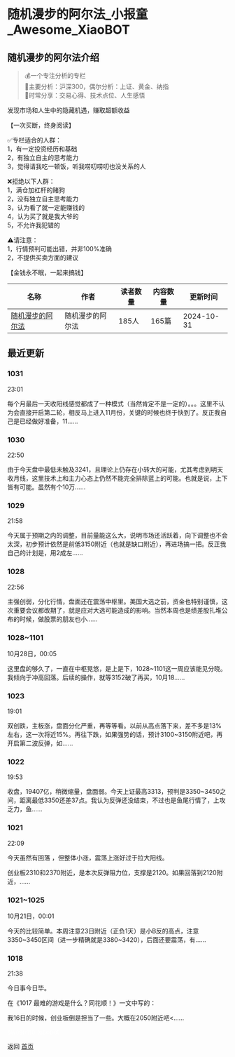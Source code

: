 # 随机漫步的阿尔法_小报童_Awesome_XiaoBOT

## 随机漫步的阿尔法介绍
> 💰一个专注分析的专栏    
📝主要分析：沪深300，偶尔分析：上证、黄金、纳指    
🥂时常分享：交易心得、技术点位、人生感悟    
    
发现市场和人生中的隐藏机遇，赚取超额收益    
    
【一次买断，终身阅读】    
    
✅专栏适合的人群：    
1，有一定投资经历和基础    
2，有独立自主的思考能力    
3，觉得请我吃一顿饭，听我唠叨唠叨也没关系的人    
    
❌拒绝以下人群：    
1，满仓加杠杆的赌狗    
2，没有独立自主思考能力    
3，认为看了就一定能赚钱的    
4，认为买了就是我大爷的    
5，不允许我犯错的    
    
⚠️请注意：    
1，行情预判可能出错，并非100%准确    
2，不提供买卖方面的建议    
    
【金钱永不眠，一起来搞钱】  
  


|名称|作者|读者数量|内容数量|更新时间|
|---|---|---|---|---|
|[随机漫步的阿尔法](https://xiaobot.net/p/rwalpha?refer=9c3f1c95-a052-465a-9902-f6d75080262a)|随机漫步的阿尔法|185人|165篇|2024-10-31|

## 最近更新
### 1031

23:01

每个月最后一天收阳线感觉都成了一种模式（当然肯定不是一定的）。。。这里不认为会直接开启第二轮，相反马上进入11月份，关键的时候也终于快到了。反正我自己是已经做好准备，11......

### 1030

22:50

由于今天盘中最低未触及3241，且理论上仍存在小转大的可能，尤其考虑到明天收月线，这里技术上和主力心态上仍然不能完全排除蓝上的可能。也就是说，上下皆有可能。虽然有个10万......

### 1029

21:58

今天属于预期之内的调整，目前量能这么大，说明市场还活跃着，向下调整也不会太深，初步预计依然是前低3150附近（也就是缺口附近），再进场搞一把。反正我自己的计划是，用2成左......

### 1028

22:56

主强创弱，分化行情，盘面还在震荡中枢里。美国大选之前，资金也特别谨慎，这次重要会议都改期了，就是应对大选可能造成的影响。当然本周也是绩差股扎堆公布的时候，做股票的朋友也小......

### 1028~1101

10月28日，00:05

这里盘的够久了，一直在中枢晃悠，是上是下，1028~1101这一周应该能见分晓。我倾向于冲高回落。后续的操作，就等3152破了再买，10月18......

### 1023

19:01

双创跌，主板涨，盘面分化严重，再等等看。以前从高点落下来，差不多是13%左右，这一次将近15%。再往下跌，如果强势的话，预计3100~3150附近吧，再开启第二波反弹，如......

### 1022

19:53

收盘，19407亿，稍微缩量，盘面弱。今天上证最高3313，预判是3350~3450之间，距离最低3350还差37点。我认为反弹还没结束，不过也是鱼尾行情了，上攻乏力，鱼......

### 1021

22:09

今天虽然有回落 ，但整体小涨，震荡上涨好过于拉大阳线。

创业板2310和2370附近，是本次反弹阻力位，支撑是2120。如果回落到2120附近，......

### 1021~1025

10月21日，00:01

今天的比较简单。本周注意23日附近（正负1天）是小B反的高点，注意3350~3450区间（进一步精确就是3380~3420），后面还要震荡，有......

### 1018

21:38

今日事今日毕。

在《1017 最难的游戏是什么？同花顺！》一文中写的：

我16日的时候，创业板倒是担当了一些。大概在2050附近吧<......


<a href="https://github.com/Reno9527/awesome-xiaobot" style="color: white; text-decoration: none;">awesome-xiaobot</a>

返回 [首页](../README.md)

